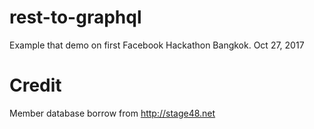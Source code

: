 # rest-to-graphql
Example that demo on first Facebook Hackathon Bangkok. Oct 27, 2017


# Credit
Member database borrow from http://stage48.net
